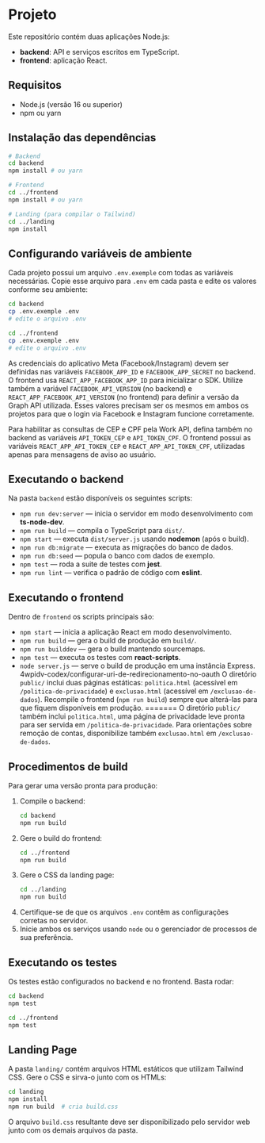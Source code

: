 # Projeto

Este repositório contém duas aplicações Node.js:

- **backend**: API e serviços escritos em TypeScript.
- **frontend**: aplicação React.

## Requisitos

- Node.js (versão 16 ou superior)
- npm ou yarn

## Instalação das dependências

```bash
# Backend
cd backend
npm install # ou yarn

# Frontend
cd ../frontend
npm install # ou yarn

# Landing (para compilar o Tailwind)
cd ../landing
npm install
```

## Configurando variáveis de ambiente

Cada projeto possui um arquivo `.env.exemple` com todas as variáveis necessárias.
Copie esse arquivo para `.env` em cada pasta e edite os valores conforme seu ambiente:

```bash
cd backend
cp .env.exemple .env
# edite o arquivo .env

cd ../frontend
cp .env.exemple .env
# edite o arquivo .env
```

As credenciais do aplicativo Meta (Facebook/Instagram) devem ser definidas nas
variáveis `FACEBOOK_APP_ID` e `FACEBOOK_APP_SECRET` no backend. O frontend usa
`REACT_APP_FACEBOOK_APP_ID` para inicializar o SDK. Utilize também a variável
`FACEBOOK_API_VERSION` (no backend) e `REACT_APP_FACEBOOK_API_VERSION` (no
frontend) para definir a versão da Graph API utilizada. Esses valores precisam
ser os mesmos em ambos os projetos para que o login via Facebook e Instagram
funcione corretamente.

Para habilitar as consultas de CEP e CPF pela Work API, defina também no backend
as variáveis `API_TOKEN_CEP` e `API_TOKEN_CPF`. O frontend possui as variáveis
`REACT_APP_API_TOKEN_CEP` e `REACT_APP_API_TOKEN_CPF`, utilizadas apenas para
mensagens de aviso ao usuário.

## Executando o backend

Na pasta `backend` estão disponíveis os seguintes scripts:

- `npm run dev:server` &mdash; inicia o servidor em modo desenvolvimento com **ts-node-dev**.
- `npm run build` &mdash; compila o TypeScript para `dist/`.
- `npm start` &mdash; executa `dist/server.js` usando **nodemon** (após o build).
- `npm run db:migrate` &mdash; executa as migrações do banco de dados.
- `npm run db:seed` &mdash; popula o banco com dados de exemplo.
- `npm test` &mdash; roda a suite de testes com **jest**.
- `npm run lint` &mdash; verifica o padrão de código com **eslint**.

## Executando o frontend

Dentro de `frontend` os scripts principais são:

- `npm start` &mdash; inicia a aplicação React em modo desenvolvimento.
- `npm run build` &mdash; gera o build de produção em `build/`.
- `npm run builddev` &mdash; gera o build mantendo sourcemaps.
- `npm test` &mdash; executa os testes com **react-scripts**.
- `node server.js` &mdash; serve o build de produção em uma instância Express.
4wpidv-codex/configurar-uri-de-redirecionamento-no-oauth
O diretório `public/` inclui duas páginas estáticas: `politica.html` (acessível em `/politica-de-privacidade`) e `exclusao.html` (acessível em `/exclusao-de-dados`). Recompile o frontend (`npm run build`) sempre que alterá-las para que fiquem disponíveis em produção.
=======
O diretório `public/` também inclui `politica.html`, uma página de privacidade leve pronta para ser servida em `/politica-de-privacidade`.
Para orientações sobre remoção de contas, disponibilize também `exclusao.html` em `/exclusao-de-dados`.


## Procedimentos de build

Para gerar uma versão pronta para produção:

1. Compile o backend:
   ```bash
   cd backend
   npm run build
   ```
2. Gere o build do frontend:
   ```bash
   cd ../frontend
   npm run build
   ```
3. Gere o CSS da landing page:
   ```bash
   cd ../landing
   npm run build
   ```
4. Certifique-se de que os arquivos `.env` contêm as configurações corretas no servidor.
5. Inicie ambos os serviços usando `node` ou o gerenciador de processos de sua preferência.

## Executando os testes

Os testes estão configurados no backend e no frontend. Basta rodar:

```bash
cd backend
npm test

cd ../frontend
npm test
```

## Landing Page

A pasta `landing/` contém arquivos HTML estáticos que utilizam Tailwind CSS.
Gere o CSS e sirva-o junto com os HTMLs:

```bash
cd landing
npm install
npm run build  # cria build.css
```

O arquivo `build.css` resultante deve ser disponibilizado pelo servidor web junto com os demais arquivos da pasta.
